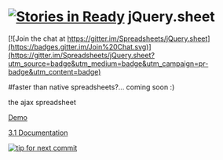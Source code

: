 [![Stories in Ready](https://badge.waffle.io/spreadsheets/jquery.sheet.png?label=ready&title=Ready)](https://waffle.io/spreadsheets/jquery.sheet)
jQuery.sheet
============

[![Join the chat at https://gitter.im/Spreadsheets/jQuery.sheet](https://badges.gitter.im/Join%20Chat.svg)](https://gitter.im/Spreadsheets/jQuery.sheet?utm_source=badge&utm_medium=badge&utm_campaign=pr-badge&utm_content=badge)

#faster than native spreadsheets?... coming soon :)

the ajax spreadsheet

[Demo](http://spreadsheets.github.io/jQuery.sheet/)

[3.1 Documentation](http://visop-dev.com/doc/js3/index.html)

[![tip for next commit](http://prime4commit.com/projects/174.svg)](http://prime4commit.com/projects/174)
